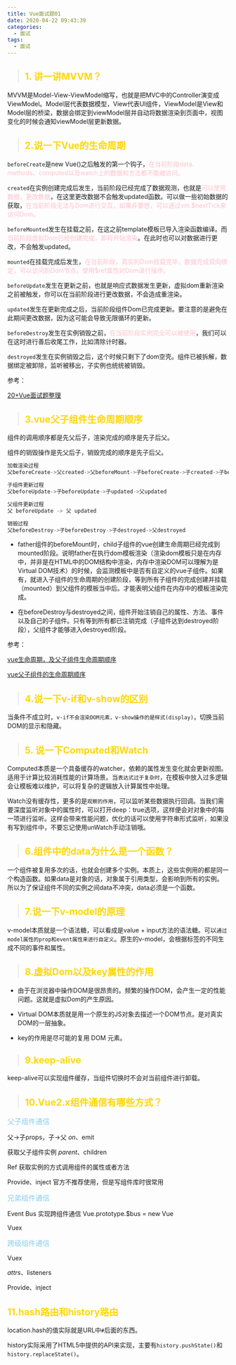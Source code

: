```yaml
---
title: Vue面试题01
date: 2020-04-22 09:43:39
categories:
  - 面试
tags: 
  - 面试
---
```


> ## <font color="gold" >1. 讲一讲MVVM？</font>

MVVM是Model-View-ViewModel缩写，也就是把MVC中的Controller演变成ViewModel。Model层代表数据模型，View代表UI组件，ViewModel是View和Model层的桥梁，数据会绑定到viewModel层并自动将数据渲染到页面中，视图变化的时候会通知viewModel层更新数据。

> ## <font color="gold" >2.说一下Vue的生命周期</font>

<code>beforeCreate</code>是new Vue()之后触发的第一个钩子，<font color="pink">在当前阶段data、methods、computed以及watch上的数据和方法都不能被访问。</font>

<code>created</code>在实例创建完成后发生，当前阶段已经完成了数据观测，也就是<font color="pink" >可以使用数据，更改数据</font>，在这里更改数据不会触发updated函数。可以做一些初始数据的获取，<font color="pink" >在当前阶段无法与Dom进行交互，如果非要想，可以通过vm.$nextTick来访问Dom。</font>

<code>beforeMounted</code>发生在挂载之前，在这之前template模板已导入渲染函数编译。而<font color="pink" >当前阶段虚拟Dom已经创建完成，即将开始渲染</font>。在此时也可以对数据进行更改，不会触发updated。

<code>mounted</code>在挂载完成后发生，<font color="pink" >在当前阶段，真实的Dom挂载完毕，数据完成双向绑定，可以访问到Dom节点，使用$ref属性对Dom进行操作。</font>

<code>beforeUpdate</code>发生在更新之前，也就是响应式数据发生更新，虚拟dom重新渲染之前被触发，你可以在当前阶段进行更改数据，不会造成重渲染。

<code>updated</code>发生在更新完成之后，当前阶段组件Dom已完成更新。要注意的是避免在此期间更改数据，因为这可能会导致无限循环的更新。

<code>beforeDestroy</code>发生在实例销毁之前，<font color="pink" >在当前阶段实例完全可以被使用</font>，我们可以在这时进行善后收尾工作，比如清除计时器。

<code>destroyed</code>发生在实例销毁之后，这个时候只剩下了dom空壳。组件已被拆解，数据绑定被卸除，监听被移出，子实例也统统被销毁。

参考：

[20+Vue面试题整理](https://mp.weixin.qq.com/s/pjKzhSi0oamqzVFGd-d7dg)

> ## <font color="gold" >3.vue父子组件生命周期顺序</font>

组件的调用顺序都是先父后子，渲染完成的顺序是先子后父。

组件的销毁操作是先父后子，销毁完成的顺序是先子后父。

```js
加载渲染过程
父beforeCreate->父created->父beforeMount->子beforeCreate->子created->子beforeMount- >子mounted->父mounted

子组件更新过程
父beforeUpdate->子beforeUpdate->子updated->父updated

父组件更新过程
父 beforeUpdate -> 父 updated

销毁过程
父beforeDestroy->子beforeDestroy->子destroyed->父destroyed

```

+ father组件的beforeMount时，child子组件的vue创建生命周期已经完成到mounted阶段。说明father在执行dom模板渲染（渲染dom模板只是在内存中，并非是在HTML中的DOM结构中渲染，内存中渲染DOM可以理解为是Virtual DOM技术）的时候，会监测模板中是否有自定义的vue子组件。如果有，就进入子组件的生命周期的创建阶段，等到所有子组件的完成创建并挂载（mounted）到父组件的模板当中后。才能表明父组件在内存中的模板渲染完成。

+ 在beforeDestroy与destroyed之间，组件开始注销自己的属性、方法、事件以及自己的子组件。只有等到所有都已注销完成（子组件达到destroyed阶段），父组件才能够进入destroyed阶段。

参考：

[vue生命周期，及父子组件生命周期顺序](https://www.cnblogs.com/jaykoo/p/10529518.html)

[vue父子组件的生命周期顺序](https://www.jianshu.com/p/e98290a974d9)

> ## <font color="gold" >4.说一下v-if和v-show的区别</font>

当条件不成立时，<code>v-if不会渲染DOM元素，v-show操作的是样式(display)</code>，切换当前DOM的显示和隐藏。

> ## <font color="gold" >5. 说一下Computed和Watch</font>
Computed本质是一个具备缓存的watcher，依赖的属性发生变化就会更新视图。适用于计算比较消耗性能的计算场景。当<code>表达式过于复杂时</code>，在模板中放入过多逻辑会让模板难以维护，可以将复杂的逻辑放入计算属性中处理。

Watch没有缓存性，更多的是<code>观察的作用</code>，可以监听某些数据执行回调。当我们需要深度监听对象中的属性时，可以打开deep：true选项，这样便会对对象中的每一项进行监听。这样会带来性能问题，优化的话可以使用字符串形式监听，如果没有写到组件中，不要忘记使用unWatch手动注销哦。

> ## <font color="gold" >6.组件中的data为什么是一个函数？</font>
一个组件被复用多次的话，也就会创建多个实例。本质上，这些实例用的都是同一个构造函数。如果data是对象的话，对象属于引用类型，会影响到所有的实例。所以为了保证组件不同的实例之间data不冲突，data必须是一个函数。

> ## <font color="gold" >7.说一下v-model的原理</font>
v-model本质就是一个语法糖，可以看成是value + input方法的语法糖。可以<code>通过model属性的prop和event属性来进行自定义</code>。原生的v-model，会根据标签的不同生成不同的事件和属性。

> ## <font color="gold" >8.虚拟Dom以及key属性的作用</font>

+ 由于在浏览器中操作DOM是很昂贵的。频繁的操作DOM，会产生一定的性能问题。这就是虚拟Dom的产生原因。

+ Virtual DOM本质就是用一个原生的JS对象去描述一个DOM节点。是对真实DOM的一层抽象。

+ key的作用是尽可能的复用 DOM 元素。

> ## <font color="gold">9.keep-alive</font>

keep-alive可以实现组件缓存，当组件切换时不会对当前组件进行卸载。

> ## <font color="gold">10.Vue2.x组件通信有哪些方式？</font>

<font color="skyblue" size="3">父子组件通信</font>

父->子props，子->父 $on、$emit

获取父子组件实例 $parent、$children

Ref 获取实例的方式调用组件的属性或者方法

Provide、inject 官方不推荐使用，但是写组件库时很常用

<font color="skyblue" size="3">兄弟组件通信</font>

Event Bus 实现跨组件通信 Vue.prototype.$bus = new Vue

Vuex

<font color="skyblue" size="3">跨级组件通信</font>

Vuex

$attrs、$listeners

Provide、inject

## <font color="gold">11.hash路由和history路由</font>
location.hash的值实际就是URL中<code>#</code>后面的东西。

history实际采用了HTML5中提供的API来实现，主要有<code>history.pushState()</code>和<code>history.replaceState()</code>。

